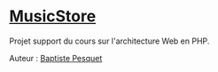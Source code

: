 # [MusicStore](https://github.com/bpesquet/MusicStore)

Projet support du cours sur l'architecture Web en PHP.

Auteur : [Baptiste Pesquet](https://github.com/bpesquet)


